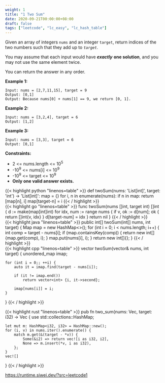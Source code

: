 ```yaml
---
weight: 1
title: "1 Two Sum"
date: 2020-09-21T00:00:00+08:00
draft: false
tags: ["leetcode", "lc_easy", "lc_hash_table"]
---
```


Given an array of integers `nums` and an integer `target`, return indices of the two numbers such that they add up to _`target`_.

You may assume that each input would have _**exactly**_ **one solution**, and you may not use the same element twice.

You can return the answer in any order.

**Example 1:**
```
Input: nums = [2,7,11,15], target = 9
Output: [0,1]
Output: Because nums[0] + nums[1] == 9, we return [0, 1].
```

**Example 2:**
```
Input: nums = [3,2,4], target = 6
Output: [1,2]
```

**Example 3:**
```
Input: nums = [3,3], target = 6
Output: [0,1]
```

**Constraints:**
* 2 <= nums.length <= 10<sup>5</sup>
* -10<sup>9</sup> <= nums[i] <= 10<sup>9</sup>
* -10<sup>9</sup> <= target <= 10<sup>9</sup>
* **Only one valid answer exists.**

<div class="tabs"></div>
<div class="tab-content">
<div id="python" class="lang">
{{< highlight python "linenos=table" >}}
def twoSum(nums: 'List[int]', target: 'int') -> 'List[int]':
    map = {}
    for i, n in enumerate(nums):
        if n in map:
            return [map[n], i]
        map[target-n] = i
{{< / highlight >}}
</div>

<div id="golang" class="lang">
{{< highlight go "linenos=table" >}}
func twoSum(nums []int, target int) []int {
    d := make(map[int]int)
    for idx, num := range nums {
        if v, ok := d[num]; ok {
            return []int{v, idx}
        }
        d[target-num] = idx
    }
    return nil
}
{{< / highlight >}}
</div>

<div id="java" class="lang">
{{< highlight java "linenos=table" >}}
public int[] twoSum(int[] nums, int target) {
    Map<Integer, Integer> map = new HashMap<>();
    for (int i = 0; i < nums.length; i++) {
        int comp = target - nums[i];
        if (map.containsKey(comp)) {
            return new int[]{map.get(comp), i};
        }
        map.put(nums[i], i);
    }
    return new int[]{};
}
{{< / highlight >}}
</div>

<div id="c++" class="lang">
{{< highlight cpp "linenos=table" >}}
vector<int> twoSum(vector<int>& nums, int target) {
    unordered_map<int, int> imap;

    for (int i = 0;; ++i) {
        auto it = imap.find(target - nums[i]);

        if (it != imap.end()) 
            return vector<int> {i, it->second};

        imap[nums[i]] = i;
    }
}
{{< / highlight >}}
</div>

<div id="rust" class="lang">
{{< highlight rust "linenos=table" >}}
pub fn two_sum(nums: Vec<i32>, target: i32) -> Vec<i32> {
    use std::collections::HashMap;
    
    let mut m: HashMap<i32, i32> = HashMap::new();
    for (i, v) in nums.iter().enumerate() {
        match m.get(&(target - *v)) {
            Some(&i2) => return vec![i as i32, i2],
            None => m.insert(*v, i as i32),
        };
    }
    vec![]
}
{{< / highlight >}}
</div>

<div id="runtime" class="lang">
    <div class="code-link">
        <a href="https://runtime.siwei.dev/?src=leetcode1" target="_blank">https://runtime.siwei.dev/?src=leetcode1</a>
    </div>
</div>
</div>
